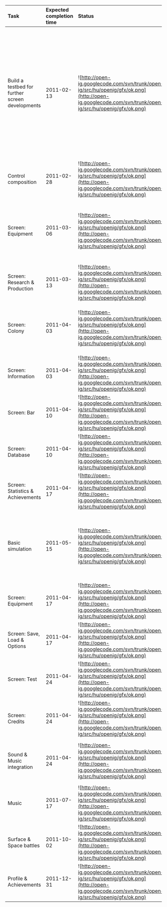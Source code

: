 | **Task** | **Expected completion time** | **Status** | **Remarks** |
|:---------|:-----------------------------|:-----------|:------------|
| Build a testbed for further screen developments | 2011-02-13                   | ![http://open-ig.googlecode.com/svn/trunk/open-ig/src/hu/openig/gfx/ok.png](http://open-ig.googlecode.com/svn/trunk/open-ig/src/hu/openig/gfx/ok.png) | Going through the entire menu for testing a screen is cumbersome and the current way of developing outside the game's context is ineffective. I want to create a fast environment to test out new screens and integrate the finished screens with the main game with less effort. |
| Control composition | 2011-02-28                   | ![http://open-ig.googlecode.com/svn/trunk/open-ig/src/hu/openig/gfx/ok.png](http://open-ig.googlecode.com/svn/trunk/open-ig/src/hu/openig/gfx/ok.png) | Build a composable mini GUI framework |
| Screen: Equipment | 2011-03-06                   | ![http://open-ig.googlecode.com/svn/trunk/open-ig/src/hu/openig/gfx/ok.png](http://open-ig.googlecode.com/svn/trunk/open-ig/src/hu/openig/gfx/ok.png) | This screen has multiple modes: equip/unequip fleets, merge and combine fleets. _Update_: need for better UI and event composition first. **v0.84** |
| Screen: Research & Production | 2011-03-13                   | ![http://open-ig.googlecode.com/svn/trunk/open-ig/src/hu/openig/gfx/ok.png](http://open-ig.googlecode.com/svn/trunk/open-ig/src/hu/openig/gfx/ok.png) | The research and production are 50% the same. **v0.85**|
| Screen: Colony | 2011-04-03                   | ![http://open-ig.googlecode.com/svn/trunk/open-ig/src/hu/openig/gfx/ok.png](http://open-ig.googlecode.com/svn/trunk/open-ig/src/hu/openig/gfx/ok.png) | Integrate properly with the main game, add controls. Transform all old planets via the map editor. **v0.86** |
| Screen: Information | 2011-04-03                   | ![http://open-ig.googlecode.com/svn/trunk/open-ig/src/hu/openig/gfx/ok.png](http://open-ig.googlecode.com/svn/trunk/open-ig/src/hu/openig/gfx/ok.png) | It contains 8 different tabs with different content and behavior. **v0.87** |
| Screen: Bar | 2011-04-10                   | ![http://open-ig.googlecode.com/svn/trunk/open-ig/src/hu/openig/gfx/ok.png](http://open-ig.googlecode.com/svn/trunk/open-ig/src/hu/openig/gfx/ok.png) | Test implementation exists, only integration is required. **v0.89** |
| Screen: Database | 2011-04-10                   | ![http://open-ig.googlecode.com/svn/trunk/open-ig/src/hu/openig/gfx/ok.png](http://open-ig.googlecode.com/svn/trunk/open-ig/src/hu/openig/gfx/ok.png) | I have a test implementation, but I'm not satisfied with its behavior. **v0.89** |
| Screen: Statistics & Achievements | 2011-04-17                   | ![http://open-ig.googlecode.com/svn/trunk/open-ig/src/hu/openig/gfx/ok.png](http://open-ig.googlecode.com/svn/trunk/open-ig/src/hu/openig/gfx/ok.png) | Polish the current implementation, its look and behavior. **v0.89** |
| Basic simulation | 2011-05-15                   | ![http://open-ig.googlecode.com/svn/trunk/open-ig/src/hu/openig/gfx/ok.png](http://open-ig.googlecode.com/svn/trunk/open-ig/src/hu/openig/gfx/ok.png) | Time elapse, running research and production, fleet movements. Gather achievements and statistics. No enemies. **v0.87** |
| Screen: Equipment | 2011-04-17                   | ![http://open-ig.googlecode.com/svn/trunk/open-ig/src/hu/openig/gfx/ok.png](http://open-ig.googlecode.com/svn/trunk/open-ig/src/hu/openig/gfx/ok.png) | Finish the Equipment screen. **v0.90** |
| Screen: Save, Load & Options | 2011-04-17                   | ![http://open-ig.googlecode.com/svn/trunk/open-ig/src/hu/openig/gfx/ok.png](http://open-ig.googlecode.com/svn/trunk/open-ig/src/hu/openig/gfx/ok.png) | Will come in handy when testing. **v0.91** |
| Screen: Test | 2011-04-24                   | ![http://open-ig.googlecode.com/svn/trunk/open-ig/src/hu/openig/gfx/ok.png](http://open-ig.googlecode.com/svn/trunk/open-ig/src/hu/openig/gfx/ok.png) | A very simple screen for the test questions. **0.91** |
| Screen: Credits | 2011-04-24                   | ![http://open-ig.googlecode.com/svn/trunk/open-ig/src/hu/openig/gfx/ok.png](http://open-ig.googlecode.com/svn/trunk/open-ig/src/hu/openig/gfx/ok.png) | A simple scrolling credits. **v0.91** |
| Sound & Music integration | 2011-04-24                   | ![http://open-ig.googlecode.com/svn/trunk/open-ig/src/hu/openig/gfx/ok.png](http://open-ig.googlecode.com/svn/trunk/open-ig/src/hu/openig/gfx/ok.png) | Add sound and music, add statusbar notification and message history. **v0.91** music deferred. |
| Music    | 2011-07-17                   | ![http://open-ig.googlecode.com/svn/trunk/open-ig/src/hu/openig/gfx/ok.png](http://open-ig.googlecode.com/svn/trunk/open-ig/src/hu/openig/gfx/ok.png) | Add music. **v0.92** |
| Surface & Space battles | 2011-10-02                   | ![http://open-ig.googlecode.com/svn/trunk/open-ig/src/hu/openig/gfx/ok.png](http://open-ig.googlecode.com/svn/trunk/open-ig/src/hu/openig/gfx/ok.png) | Rendering and basic simulation. **v0.93.450** |
| Profile & Achievements | 2011-12-31                   | ![http://open-ig.googlecode.com/svn/trunk/open-ig/src/hu/openig/gfx/ok.png](http://open-ig.googlecode.com/svn/trunk/open-ig/src/hu/openig/gfx/ok.png) | Create a profile system and add achievement display & tracking. **0.93.510** |